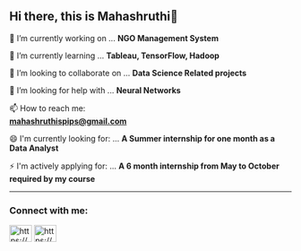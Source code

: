 ## Hi there, this is Mahashruthi👋


 🔭 I’m currently working on ... **NGO Management System**
 
 🌱 I’m currently learning ... **Tableau, TensorFlow, Hadoop**
 
 👯 I’m looking to collaborate on ... **Data Science Related projects**
 
 🤔 I’m looking for help with ... **Neural Networks**
 
 📫 How to reach me:  
      **mahashruthispips@gmail.com**
 
 😄 I'm currently looking for: ... **A Summer internship for one month as a Data Analyst**
 
 ⚡ I'm actively applying for: ... **A 6 month internship from May to October required by my course**
____________________________________________________________________________________________________________
<h3 align="left">Connect with me:</h3>
<p align="left">
<a href="https://www.linkedin.com/in/maha-shruthi-25a72b204?lipi=urn%3Ali%3Apage%3Ad_flagship3_profile_view_base_contact_details%3B4twgeXtvRCKJHfcC0VlO9g%3D%3D" target="blank"><img align="center" src="https://raw.githubusercontent.com/rahuldkjain/github-profile-readme-generator/master/src/images/icons/Social/linked-in-alt.svg" alt="https://www.linkedin.com/in/maha-shruthi-25a72b204?lipi=urn%3Ali%3Apage%3Ad_flagship3_profile_view_base_contact_details%3B4twgeXtvRCKJHfcC0VlO9g%3D%3D" height="30" width="40" /></a>
<a href="https://www.facebook.com/maha.shruthi/" target="blank"><img align="center" src="https://raw.githubusercontent.com/rahuldkjain/github-profile-readme-generator/master/src/images/icons/Social/facebook-alt.svg" alt="https://www.facebook.com/maha.shruthi/" height="30" width="40" /></a>
</p>

